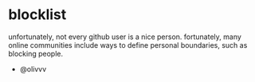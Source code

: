 # blocklist
unfortunately, not every github user is a nice person. fortunately, many online communities include ways to define personal boundaries, such as blocking people.


- @olivvv
